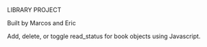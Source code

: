 LIBRARY PROJECT

Built by Marcos and Eric

Add, delete, or toggle read_status for book objects using Javascript.
